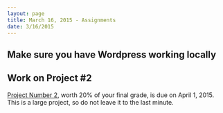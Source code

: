 ```yaml
---
layout: page
title: March 16, 2015 - Assignments
date: 3/16/2015
---
```



## Make sure you have Wordpress working locally

## Work on Project #2

[Project Number 2](2015-03-04-project2.html), worth 20% of your final grade, is due on April 1, 2015.  This is a large project, so do not leave it to the last minute.